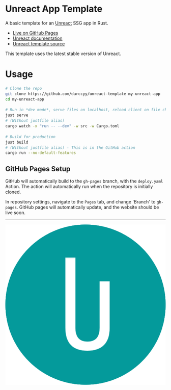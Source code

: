 # Unreact App Template

A basic template for an [Unreact](https://crates.io/crates/unreact) SSG app in Rust.

-   [Live on GitHub Pages](https://darccyy.github.io/unreact-template)
-   [Unreact documentation](https://docs.rs/unreact/latest/unreact)
-   [Unreact template source](https://github.com/darccyy/unreact-template)

This template uses the latest stable version of Unreact.

# Usage

```bash
# Clone the repo
git clone https://github.com/darccyy/unreact-template my-unreact-app
cd my-unreact-app

# Run in *dev mode*, serve files on localhost, reload client on file changes
just serve
# (Without justfile alias)
cargo watch -x "run -- --dev" -w src -w Cargo.toml

# Build for production
just build
# (Without justfile alias) - This is in the GitHub action
cargo run --no-default-features
```

## GitHub Pages Setup

GitHub will automatically build to the `gh-pages` branch, with the `deploy.yaml` Action.
The action will automatically run when the repository is initially cloned.

In repository settings, navigate to the `Pages` tab, and change 'Branch' to `gh-pages`.
GitHub pages will automatically update, and the website should be live soon.

---

![Unreact Icon](./public/icon.png)
